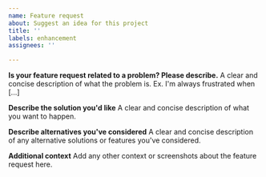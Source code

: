```yaml
---
name: Feature request
about: Suggest an idea for this project
title: ''
labels: enhancement
assignees: ''

---
```


<!--

Thank you for considering to contribute! ♥. 

Please kindly look into the already existing issues to avoid creating duplicate issues. 

-->

**Is your feature request related to a problem? Please describe.**
A clear and concise description of what the problem is. Ex. I'm always frustrated when [...]

**Describe the solution you'd like**
A clear and concise description of what you want to happen.

**Describe alternatives you've considered**
A clear and concise description of any alternative solutions or features you've considered.

**Additional context**
Add any other context or screenshots about the feature request here.
